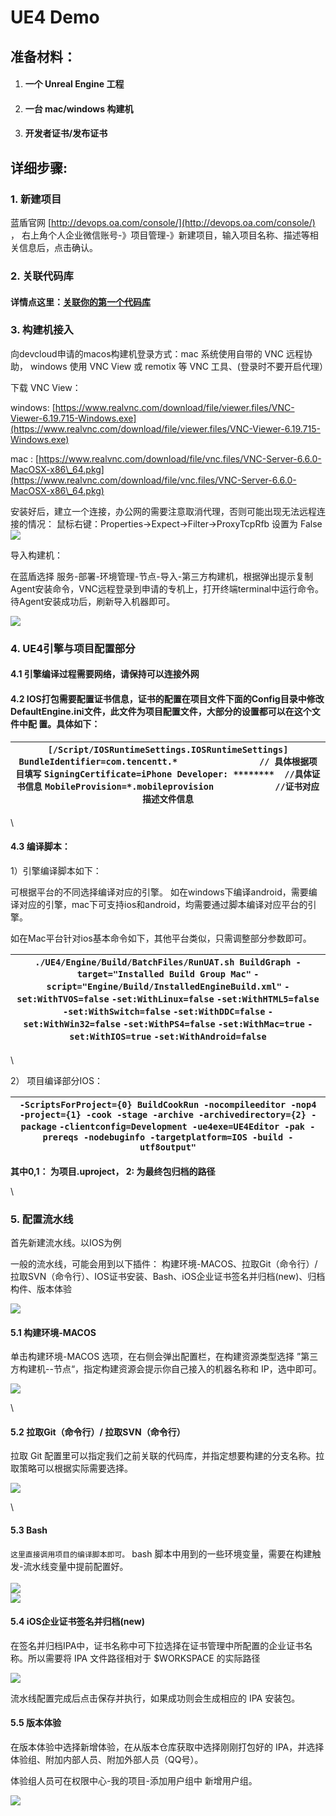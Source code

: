 # UE4 Demo

## **准备材料：** <a href="#ue4demo-zhun-bei-cai-liao" id="ue4demo-zhun-bei-cai-liao"></a>

1. #### &#x20;一个 Unreal Engine 工程 <a href="#ue4demo-yi-ge-unrealengine-gong-cheng" id="ue4demo-yi-ge-unrealengine-gong-cheng"></a>
2. #### &#x20;一台 mac/windows 构建机 <a href="#ue4demo-yi-tai-macwindows-gou-jian-ji" id="ue4demo-yi-tai-macwindows-gou-jian-ji"></a>
3. #### 开发者证书/发布证书 <a href="#ue4demo-kai-fa-zhe-zheng-shu-fa-bu-zheng-shu-qian-wang-lan-dun-zheng-shu-xi-tong-httpskeystore.oa.co" id="ue4demo-kai-fa-zhe-zheng-shu-fa-bu-zheng-shu-qian-wang-lan-dun-zheng-shu-xi-tong-httpskeystore.oa.co"></a>

## **详细步骤:** <a href="#ue4demo-xiang-xi-bu-zhou" id="ue4demo-xiang-xi-bu-zhou"></a>

### **1. 新建项目** <a href="#ue4demo1.-xin-jian-xiang-mu" id="ue4demo1.-xin-jian-xiang-mu"></a>

蓝盾官网 [http://devops.oa.com/console/](http://devops.oa.com/console/) ， 右上角个人企业微信账号-》项目管理-》新建项目，输入项目名称、描述等相关信息后，点击确认。

### **2. 关联代码库** <a href="#ue4demo2.-guan-lian-dai-ma-ku" id="ue4demo2.-guan-lian-dai-ma-ku"></a>

#### 详情点这里：[关联你的第一个代码库](http://iwiki.oa.com/pages/viewpage.action?pageId=10718809) <a href="#ue4demo-xiang-qing-dian-zhe-li-guan-lian-ni-de-di-yi-ge-dai-ma-ku" id="ue4demo-xiang-qing-dian-zhe-li-guan-lian-ni-de-di-yi-ge-dai-ma-ku"></a>

### **3. 构建机接入** <a href="#ue4demo3.-gou-jian-ji-jie-ru" id="ue4demo3.-gou-jian-ji-jie-ru"></a>

向devcloud申请的macos构建机登录方式：mac 系统使用自带的 VNC 远程协助， windows 使用 VNC View 或 remotix 等 VNC 工具、(登录时不要开启代理）

下载 VNC View：

windows: [https://www.realvnc.com/download/file/viewer.files/VNC-Viewer-6.19.715-Windows.exe](https://www.realvnc.com/download/file/viewer.files/VNC-Viewer-6.19.715-Windows.exe)

mac : [https://www.realvnc.com/download/file/vnc.files/VNC-Server-6.6.0-MacOSX-x86\_64.pkg](https://www.realvnc.com/download/file/vnc.files/VNC-Server-6.6.0-MacOSX-x86\_64.pkg)

安装好后，建立一个连接，办公网的需要注意取消代理，否则可能出现无法远程连接的情况： 鼠标右键：Properties->Expect->Filter→ProxyTcpRfb 设置为 False\
![](<../../.gitbook/assets/image (16) (1).png>)

导入构建机：

在蓝盾选择 服务-部署-环境管理-节点-导入-第三方构建机，根据弹出提示复制Agent安装命令，VNC远程登录到申请的专机上，打开终端terminal中运行命令。待Agent安装成功后，刷新导入机器即可。

![](<../../.gitbook/assets/image (3) (1).png>)

### **4. UE4引擎与项目配置部分** <a href="#ue4demo4.ue4-yin-qing-yu-xiang-mu-pei-zhi-bu-fen" id="ue4demo4.ue4-yin-qing-yu-xiang-mu-pei-zhi-bu-fen"></a>

#### &#x20;   4.1 引擎编译过程需要网络，请保持可以连接外网 <a href="#ue4demo4.1-yin-qing-bian-yi-guo-cheng-xu-yao-wang-luo-qing-bao-chi-ke-yi-lian-jie-wai-wang" id="ue4demo4.1-yin-qing-bian-yi-guo-cheng-xu-yao-wang-luo-qing-bao-chi-ke-yi-lian-jie-wai-wang"></a>

#### &#x20;   4.2 IOS打包需要配置证书信息，证书的配置在项目文件下面的Config目录中修改 DefaultEngine.ini文件，此文件为项目配置文件，大部分的设置都可以在这个文件中配 置。具体如下： <a href="#ue4demo4.2ios-da-bao-xu-yao-pei-zhi-zheng-shu-xin-xi-zheng-shu-de-pei-zhi-zai-xiang-mu-wen-jian-xia" id="ue4demo4.2ios-da-bao-xu-yao-pei-zhi-zheng-shu-xin-xi-zheng-shu-de-pei-zhi-zai-xiang-mu-wen-jian-xia"></a>

| `[/Script/IOSRuntimeSettings.IOSRuntimeSettings]` `BundleIdentifier=com.tencentt.*                // 具体根据项目填写` `SigningCertificate=iPhone Developer: ********  //具体证书信息` `MobileProvision=*.mobileprovision            //证书对应描述文件信息` |
| ------------------------------------------------------------------------------------------------------------------------------------------------------------------------------------------------------------------------------------ |

\


#### &#x20;   4.3 编译脚本： <a href="#ue4demo4.3-bian-yi-jiao-ben" id="ue4demo4.3-bian-yi-jiao-ben"></a>

1）引擎编译脚本如下：

可根据平台的不同选择编译对应的引擎。 如在windows下编译android，需要编译对应的引擎，mac下可支持ios和android，均需要通过脚本编译对应平台的引擎。

如在Mac平台针对ios基本命令如下，其他平台类似，只需调整部分参数即可。

| `./UE4/Engine/Build/BatchFiles/RunUAT.sh BuildGraph -target="Installed Build Group Mac"` `-script="Engine/Build/InstalledEngineBuild.xml"` `-set:WithTVOS=false` `-set:WithLinux=false` `-set:WithHTML5=false` `-set:WithSwitch=false` `-set:WithDDC=false` `-set:WithWin32=false` `-set:WithPS4=false` `-set:WithMac=true` `-set:WithIOS=true`  `-set:WithAndroid=false` |
| ------------------------------------------------------------------------------------------------------------------------------------------------------------------------------------------------------------------------------------------------------------------------------------------------------------------------------------------------------------------------- |

\


2） 项目编译部分IOS：

| `-ScriptsForProject={0} BuildCookRun -nocompileeditor -nop4 -project={1} -cook -stage -archive -archivedirectory={2} -package` `-clientconfig=Development -ue4exe=UE4Editor -pak -prereqs -nodebuginfo -targetplatform=IOS -build -utf8output"` |
| ----------------------------------------------------------------------------------------------------------------------------------------------------------------------------------------------------------------------------------------------- |

**其中0,1： 为项目.uproject，  2: 为最终包归档的路径**

\


### **5. 配置流水线** <a href="#ue4demo5.-pei-zhi-liu-shui-xian" id="ue4demo5.-pei-zhi-liu-shui-xian"></a>

首先新建流水线。以IOS为例

一般的流水线，可能会用到以下插件： 构建环境-MACOS、拉取Git（命令行）/ 拉取SVN（命令行）、IOS证书安装、Bash、iOS企业证书签名并归档(new)、归档构件、版本体验

![](<../../.gitbook/assets/image (15) (1) (1).png>)

#### 5.1 构建环境-MACOS <a href="#ue4demo5.1-gou-jian-huan-jing-macos" id="ue4demo5.1-gou-jian-huan-jing-macos"></a>

单击构建环境-MACOS 选项，在右侧会弹出配置栏，在构建资源类型选择 ”第三方构建机--节点“，指定构建资源会提示你自己接入的机器名称和 IP，选中即可。

![](<../../.gitbook/assets/image (26) (1).png>)

\


#### **5.2 拉取Git（命令行）/   拉取SVN（命令行）** <a href="#ue4demo5.2-la-qu-git-ming-ling-hang-la-qu-svn-ming-ling-hang" id="ue4demo5.2-la-qu-git-ming-ling-hang-la-qu-svn-ming-ling-hang"></a>

拉取 Git 配置里可以指定我们之前关联的代码库，并指定想要构建的分支名称。拉取策略可以根据实际需要选择。

![](<../../.gitbook/assets/image (30) (1).png>)

\


#### **5.3 Bash** <a href="#ue4demo-5.3bash" id="ue4demo-5.3bash"></a>

`这里直接调用项目的编译脚本即可。` bash 脚本中用到的一些环境变量，需要在构建触发-流水线变量中提前配置好。\
\
![](<../../.gitbook/assets/image (20) (1).png>)\
![](<../../.gitbook/assets/image (21) (1).png>)

#### 5.4 iOS企业证书签名并归档(new) <a href="#ue4demo5.4ios-qi-ye-zheng-shu-qian-ming-bing-gui-dang-new" id="ue4demo5.4ios-qi-ye-zheng-shu-qian-ming-bing-gui-dang-new"></a>

在签名并归档IPA中，证书名称中可下拉选择在证书管理中所配置的企业证书名称。所以需要将 IPA 文件路径相对于 $WORKSPACE 的实际路径

![](<../../.gitbook/assets/image (27) (1) (1).png>)

流水线配置完成后点击保存并执行，如果成功则会生成相应的 IPA 安装包。

#### 5.5 版本体验 <a href="#ue4demo5.5-ban-ben-ti-yan" id="ue4demo5.5-ban-ben-ti-yan"></a>

在版本体验中选择新增体验，在从版本仓库获取中选择刚刚打包好的 IPA，并选择体验组、附加内部人员、附加外部人员（QQ号）。

体验组人员可在权限中心-我的项目-添加用户组中 新增用户组。

![](<../../.gitbook/assets/image (24) (1).png>)
